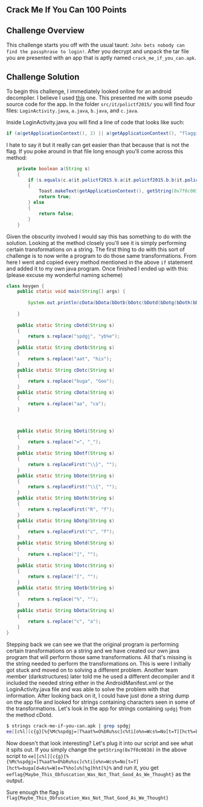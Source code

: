 ## Crack Me If You Can 100 Points

## Challenge Overview 
This challenge starts you off with the usual taunt: `John bets nobody can find the passphrase to login!`. 
After you decrypt and unpack the tar file you are presented with an app that is aptly named `crack_me_if_you_can.apk`. 

## Challenge Solution
To begin this challenge, I immediately looked online for an android decompiler. I believe I used 
[this](http://www.decompileandroid.com/) one. This presented me with some pseudo source code for the app. In the 
folder `src/it/polictf2015/` you will find four files: `LoginActivity.java`, `a.java`, `b.java`, and `c.java`. 

Inside LoginActivity.java you will find a line of code that looks like such:
```java
if (a(getApplicationContext(), 2) || a(getApplicationContext(), "flagging{It_cannot_be_easier_than_this}") || a(getApplicationContext(), false) || a(getApplicationContext(), 2.7799999999999998D))
```
I hate to say it but it really can get easier than that because that is not the flag. If you poke around in that file 
long enough you'll come across this method:
```java
    private boolean a(String s)
    {
        if (s.equals(c.a(it.polictf2015.b.a(it.polictf2015.b.b(it.polictf2015.b.c(it.polictf2015.b.d(it.polictf2015.b.g(it.polictf2015.b.h(it.polictf2015.b.e(it.polictf2015.b.f(it.polictf2015.b.i(c.c(c.b(c.d(getString(0x7f0c0038))))))))))))))))
        {
            Toast.makeText(getApplicationContext(), getString(0x7f0c003c), 1).show();
            return true;
        } else
        {
            return false;
        }
    }
```
Given the obscurity involved I would say this has something to do with the solution. Looking at the method 
closely you'll see it is simply performing certain transformations on a string. The first thing to do 
with this sort of challenge is to now write a program to do those same transformations. From here I went and copied every 
method mentioned in the above ```if``` statement and added it to my own java program. 
Once finished I ended up with this: (please excuse my wonderful naming scheme)
```java
class keygen {
    public static void main(String[] args) {
        
        System.out.println(cDota(bDota(bDotb(bDotc(bDotd(bDotg(bDoth(bDote(bDotf(bDoti(cDotc(cDotb(cDotd(getString(0x7f0c0038)))))))))))))));
        
    }
    
    public static String cDotd(String s)
    {
        return s.replace("spdgj", "yb%e");
    }
    public static String cDotb(String s)
    {
        return s.replace("aat", "his");
    }
    public static String cDotc(String s)
    {
        return s.replace("buga", "Goo");
    }
    public static String cDota(String s)
    {
        return s.replace("aa", "ca");
    }



    public static String bDoti(String s)
    {
        return s.replace("=", "_");
    }
    public static String bDotf(String s)
    {
        return s.replaceFirst("\\}", "");
    }
    public static String bDote(String s)
    {
        return s.replaceFirst("\\{", "");
    }
    public static String bDoth(String s)
    {
        return s.replaceFirst("R", "f");
    }
    public static String bDotg(String s)
    {
        return s.replaceFirst("c", "f");
    }
    public static String bDotd(String s)
    {
        return s.replace("]", "");
    }
    public static String bDotc(String s)
    {
        return s.replace("[", "");
    }
    public static String bDotb(String s)
    {
        return s.replace("%", "");
    }
    public static String bDota(String s)
    {
        return s.replace("c", "a");
    }
}
```
Stepping back we can see we that the original program is performing certain transformations on 
a string and we have created our own java program that will perform those same transformations. All that's 
missing is the string needed to perform the transformations on. This is were I initially got stuck and moved 
on to solving a different problem. Another team member (darkstructures) later told me he used a different 
decompiler and it included the needed string either in the AndroidManifest.xml or the LoginActivity.java file 
and was able to solve the problem with that information. 
After looking back on it, I could have just done a string dump on the app file and looked for strings containing characters 
seen in some of the transformations. Let's look in the app for strings containing `spdgj` from the method cDotd. 
```bash
$ strings crack-me-if-you-can.apk | grep spdgj
ee[[c%l][c{g}[%{%Mc%spdgj=]T%aat%=O%bRu%sc]c%ti[o%n=Wcs%=No[t=T][hct%=buga[d=As%=W]e=T%ho[u%[%g]h%t[%}%
```
Now doesn't that look interesting? Let's plug it into our script and see what it spits out. If you simply change 
the `getString(0x7f0c0038)` in the above script to 
`ee[[c%l][c{g}[%{%Mc%spdgj=]T%aat%=O%bRu%sc]c%ti[o%n=Wcs%=No[t=T][hct%=buga[d=As%=W]e=T%ho[u%[%g]h%t[%}%` and run it, 
you get `eeflag{Maybe_This_Obfuscation_Was_Not_That_Good_As_We_Thought}` as the output. 

Sure enough the flag is 
`flag{Maybe_This_Obfuscation_Was_Not_That_Good_As_We_Thought}`
